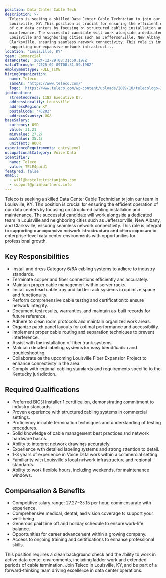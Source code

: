 ```yaml
---
position: Data Center Cable Tech
description: >-
  Teleco is seeking a skilled Data Center Cable Technician to join our team in
  Louisville, KY. This position is crucial for ensuring the efficient operation
  of our data centers by focusing on structured cabling installation and
  maintenance. The successful candidate will work alongside a dedicated team in
  Louisville and neighboring cities such as Jeffersonville, New Albany, and
  Clarksville, ensuring seamless network connectivity. This role is integral to
  supporting our expansive network infrastruct...
location: 'Louisville, KY'
team: Commercial
datePosted: '2024-12-29T08:31:59.198Z'
validThrough: '2025-02-09T08:31:59.198Z'
employmentType: FULL_TIME
hiringOrganization:
  name: Teleco
  sameAs: 'https://www.teleco.com/'
  logo: 'https://www.teleco.com/wp-content/uploads/2019/10/telecologo-2023.png'
jobLocation:
  streetAddress: 1182 Executive Dr.
  addressLocality: Louisville
  addressRegion: KY
  postalCode: '40202'
  addressCountry: USA
baseSalary:
  currency: USD
  value: 31.21
  minValue: 27.27
  maxValue: 35.15
  unitText: HOUR
experienceRequirements: entryLevel
occupationalCategory: Voice Data
identifier:
  name: Teleco
  value: TELE4paid1
featured: false
email:
  - will@bestelectricianjobs.com
  - support@primepartners.info
---
```




Teleco is seeking a skilled Data Center Cable Technician to join our team in Louisville, KY. This position is crucial for ensuring the efficient operation of our data centers by focusing on structured cabling installation and maintenance. The successful candidate will work alongside a dedicated team in Louisville and neighboring cities such as Jeffersonville, New Albany, and Clarksville, ensuring seamless network connectivity. This role is integral to supporting our expansive network infrastructure and offers exposure to enterprise-level data center environments with opportunities for professional growth.

## Key Responsibilities

- Install and dress Category 6/6A cabling systems to adhere to industry standards.
- Terminate copper and fiber connections efficiently and accurately.
- Maintain proper cable management within server racks.
- Install overhead cable tray and ladder rack systems to optimize space and functionality.
- Perform comprehensive cable testing and certification to ensure network integrity.
- Document test results, warranties, and maintain as-built records for future reference.
- Adhere to clean room protocols and maintain organized work areas.
- Organize patch panel layouts for optimal performance and accessibility.
- Implement proper cable routing and separation techniques to prevent interference.
- Assist with the installation of fiber trunk systems.
- Maintain detailed labeling systems for easy identification and troubleshooting.
- Collaborate on the upcoming Louisville Fiber Expansion Project to enhance connectivity in the area.
- Comply with regional cabling standards and requirements specific to the Kentucky jurisdiction.

## Required Qualifications

- Preferred BICSI Installer 1 certification, demonstrating commitment to industry standards.
- Proven experience with structured cabling systems in commercial settings.
- Proficiency in cable termination techniques and understanding of testing procedures.
- Solid knowledge of cable management best practices and network hardware basics.
- Ability to interpret network drawings accurately.
- Experience with detailed labeling systems and strong attention to detail.
- 1-3 years of experience in Voice Data work within a commercial setting.
- Familiarity with Louisville's local network infrastructure and regional standards.
- Ability to work flexible hours, including weekends, for maintenance windows.

## Compensation & Benefits

- Competitive salary range: $27.27-$35.15 per hour, commensurate with experience.
- Comprehensive medical, dental, and vision coverage to support your well-being.
- Generous paid time off and holiday schedule to ensure work-life balance.
- Opportunities for career advancement within a growing company.
- Access to ongoing training and certifications to enhance professional skills.

This position requires a clean background check and the ability to work in active data center environments, including ladder work and extended periods of cable termination. Join Teleco in Louisville, KY, and be part of a forward-thinking team driving excellence in data center operations.
